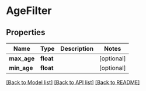# AgeFilter

## Properties
Name | Type | Description | Notes
------------ | ------------- | ------------- | -------------
**max_age** | **float** |  | [optional] 
**min_age** | **float** |  | [optional] 

[[Back to Model list]](../README.md#documentation-for-models) [[Back to API list]](../README.md#documentation-for-api-endpoints) [[Back to README]](../README.md)

